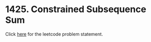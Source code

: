 # 1425. Constrained Subsequence Sum

Click [here](https://leetcode.com/problems/constrained-subsequence-sum/) for the leetcode problem statement.
